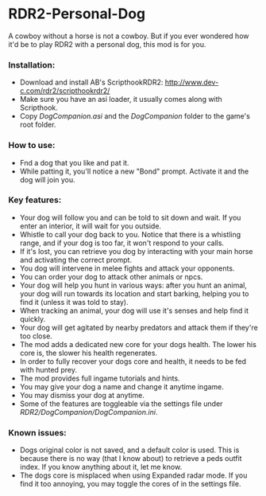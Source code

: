 # RDR2-Personal-Dog
A cowboy without a horse is not a cowboy. But if you ever wondered how it'd be to play RDR2 with a personal dog, this mod is for you.

### Installation:
- Download and install AB's ScripthookRDR2: http://www.dev-c.com/rdr2/scripthookrdr2/
- Make sure you have an asi loader, it usually comes along with Scripthook.
- Copy *DogCompanion.asi* and the *DogCompanion* folder to the game's root folder.

### How to use:
- Fnd a dog that you like and pat it.
- While patting it, you'll notice a new "Bond" prompt. Activate it and the dog will join you.

### Key features:
- Your dog will follow you and can be told to sit down and wait. If you enter an interior, it will wait for you outside. 
- Whistle to call your dog back to you. Notice that there is a whistling range, and if your dog is too far, it won't respond to your calls.
- If it's lost, you can retrieve you dog by interacting with your main horse and activating the correct prompt.
- You dog will intervene in melee fights and attack your opponents.
- You can order your dog to attack other animals or npcs.
- Your dog will help you hunt in various ways: after you hunt an animal, your dog will run towards its location and start barking, helping you to find it (unless it was told to stay).
- When tracking an animal, your dog will use it's senses and help find it quickly.
- Your dog will get agitated by nearby predators and attack them if they're too close.
- The mod adds a dedicated new core for your dogs health. The lower his core is, the slower his health regenerates.
- In order to fully recover your dogs core and health, it needs to be fed with hunted prey.
- The mod provides full ingame tutorials and hints.
- You may give your dog a name and change it anytime ingame.
- You may dismiss your dog at anytime.
- Some of the features are toggleable via the settings file under *RDR2/DogCompanion/DogCompanion.ini*.

### Known issues:
- Dogs original color is not saved, and a default color is used.  This is because there is no way (that I know about) to retrieve a peds outfit index. If you know anything about it, let me know.
- The dogs core is misplaced when using Expanded radar mode. If you find it too annoying, you may toggle the cores of in the settings file.